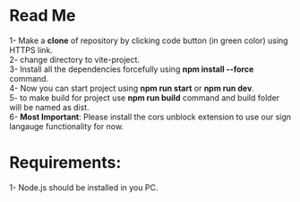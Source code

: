 # Read Me

1- Make a **clone** of repository by clicking code button (in green color) using HTTPS link.  
2- change directory to vite-project.  
3- Install all the dependencies forcefully using **npm install --force** command.  
4- Now you can start project using **npm run start** or **npm run dev**.  
5- to make build for project use **npm run build** command and build folder will be named as dist.  
6- **Most Important**: Please install the cors unblock extension to use our sign langauge functionality for now.


# Requirements:

1- Node.js should be installed in you PC.
